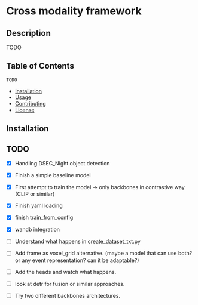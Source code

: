 # Cross modality framework

## Description

TODO

## Table of Contents
    TODO
- [Installation](#installation)
- [Usage](#usage)
- [Contributing](#contributing)
- [License](#license)

## Installation

## TODO
- [X] Handling DSEC_Night object detection
- [X] Finish a simple baseline model
- [X] First attempt to train the model -> only backbones in contrastive way (CLIP or similar)
- [X] Finish yaml loading
- [X] finish train_from_config
- [X] wandb integration

- [ ] Understand what happens in create_dataset_txt.py
- [ ] Add frame as voxel_grid alternative. (maybe a model that can use both? or any event representation? can it be adaptable?)

- [ ] Add the heads and watch what happens.
- [ ] look at detr for fusion or similar approaches.
- [ ] Try two different backbones architectures.